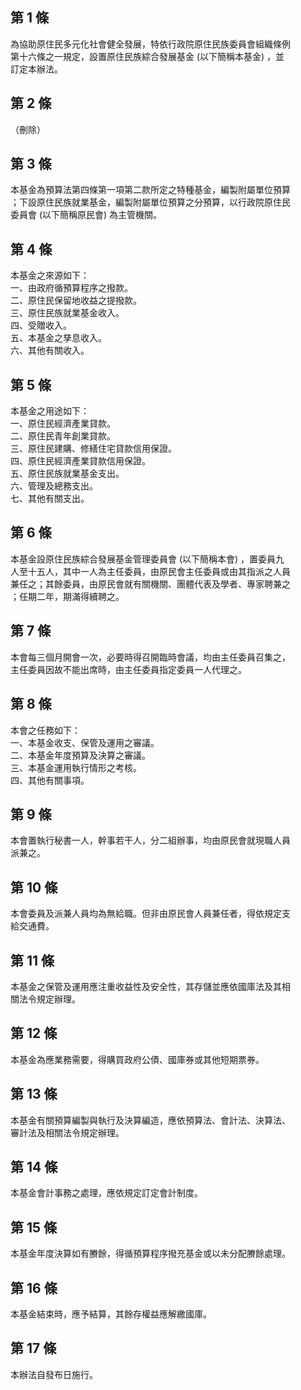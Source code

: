 第 1 條
-------
為協助原住民多元化社會健全發展，特依行政院原住民族委員會組織條例  
第十六條之一規定，設置原住民族綜合發展基金 (以下簡稱本基金) ，並  
訂定本辦法。

第 2 條
-------
（刪除）

第 3 條
-------
本基金為預算法第四條第一項第二款所定之特種基金，編製附屬單位預算  
；下設原住民族就業基金，編製附屬單位預算之分預算，以行政院原住民  
委員會 (以下簡稱原民會) 為主管機關。

第 4 條
-------
本基金之來源如下：  
一、由政府循預算程序之撥款。  
二、原住民保留地收益之提撥款。  
三、原住民族就業基金收入。  
四、受贈收入。  
五、本基金之孳息收入。  
六、其他有關收入。

第 5 條
-------
本基金之用途如下：  
一、原住民經濟產業貸款。  
二、原住民青年創業貸款。  
三、原住民建購、修繕住宅貸款信用保證。  
四、原住民經濟產業貸款信用保證。  
五、原住民族就業基金支出。  
六、管理及總務支出。  
七、其他有關支出。

第 6 條
-------
本基金設原住民族綜合發展基金管理委員會 (以下簡稱本會) ，置委員九  
人至十五人，其中一人為主任委員，由原民會主任委員或由其指派之人員  
兼任之；其餘委員，由原民會就有關機關、團體代表及學者、專家聘兼之  
；任期二年，期滿得續聘之。

第 7 條
-------
本會每三個月開會一次，必要時得召開臨時會議，均由主任委員召集之，  
主任委員因故不能出席時，由主任委員指定委員一人代理之。

第 8 條
-------
本會之任務如下：  
一、本基金收支、保管及運用之審議。  
二、本基金年度預算及決算之審議。  
三、本基金運用執行情形之考核。  
四、其他有關事項。

第 9 條
-------
本會置執行秘書一人，幹事若干人，分二組辦事，均由原民會就現職人員  
派兼之。

第 10 條
--------
本會委員及派兼人員均為無給職。但非由原民會人員兼任者，得依規定支  
給交通費。

第 11 條
--------
本基金之保管及運用應注重收益性及安全性，其存儲並應依國庫法及其相  
關法令規定辦理。

第 12 條
--------
本基金為應業務需要，得購買政府公債、國庫券或其他短期票券。

第 13 條
--------
本基金有關預算編製與執行及決算編造，應依預算法、會計法、決算法、  
審計法及相關法令規定辦理。

第 14 條
--------
本基金會計事務之處理，應依規定訂定會計制度。

第 15 條
--------
本基金年度決算如有賸餘，得循預算程序撥充基金或以未分配賸餘處理。

第 16 條
--------
本基金結束時，應予結算，其餘存權益應解繳國庫。

第 17 條
--------
本辦法自發布日施行。

